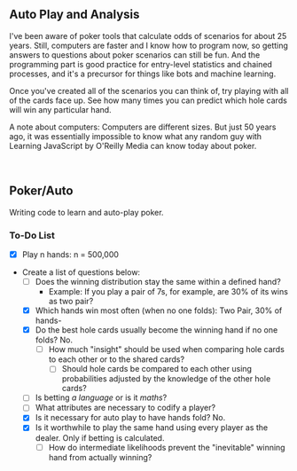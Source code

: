 ## Auto Play and Analysis
I've been aware of poker tools that calculate odds of scenarios for about 25 years. Still, computers are faster and I know how to program now, so getting answers to questions about poker scenarios can still be fun. And the programming part is good practice for entry-level statistics and chained processes, and it's a  precursor for things like bots and machine learning.

Once you've created all of the scenarios you can think of, try playing with all of the cards face up. See how many times you can predict which hole cards will win any particular hand.

A note about computers: Computers are different sizes. But just 50 years ago, it was essentially impossible to know what any random guy with Learning JavaScript by O'Reilly Media can know today about poker.

<br />

## Poker/Auto

Writing code to learn and auto-play poker.

### To-Do List
- [x] Play n hands: n = 500,000
- Create a list of questions below:
	- [ ] Does the winning distribution stay the same within a defined hand?
		- Example: If you play a pair of 7s, for example, are 30% of its wins as two pair?
	- [x] Which hands win most often (when no one folds): Two Pair, 30% of hands- 
	- [x] Do the best hole cards usually become the winning hand if no one folds? No.
		- [ ] How much "insight" should be used when comparing hole cards to each other or to the shared cards?
			- [ ] Should hole cards be compared to each other using probabilities adjusted by the knowledge of the other hole cards?
	- [ ] Is betting *a language* or is it *maths*?
	- [ ] What attributes are necessary to codify a player?
	- [x] Is it necessary for auto play to have hands fold? No.
	- [x] Is it worthwhile to play the same hand using every player as the dealer. Only if betting is calculated.
		- [ ] How do intermediate likelihoods prevent the "inevitable" winning hand from actually winning?

